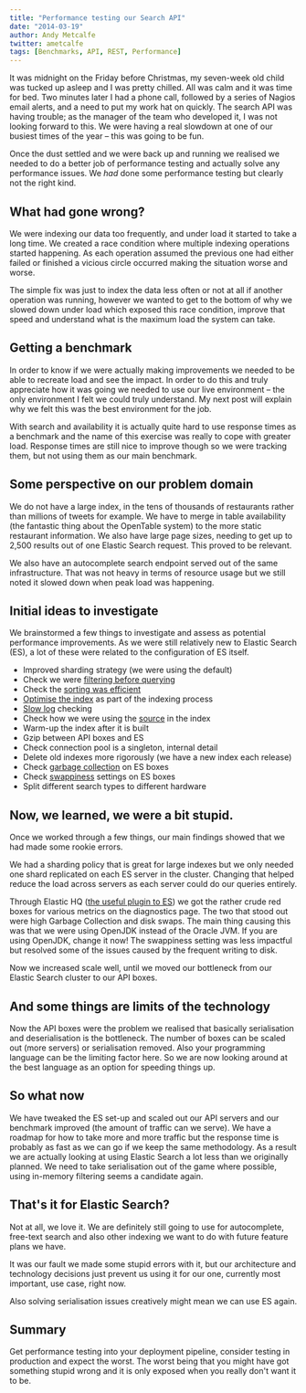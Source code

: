 ```yaml
---
title: "Performance testing our Search API"
date: "2014-03-19"
author: Andy Metcalfe
twitter: ametcalfe
tags: [Benchmarks, API, REST, Performance]
---
```


It was midnight on the Friday before Christmas, my seven-week old child was tucked up asleep and I was pretty chilled. All was calm and it was time for bed. Two minutes later I had a phone call, followed by a series of Nagios email alerts, and a need to put my work hat on quickly. The search API was having trouble; as the manager of the team who developed it, I was not looking forward to this. We were having a real slowdown at one of our busiest times of the year &ndash; this was going to be fun.

Once the dust settled and we were back up and running we realised we needed to do a better job of performance testing and actually solve any performance issues. We _had_ done some performance testing but clearly not the right kind.

## What had gone wrong?

We were indexing our data too frequently, and under load it started to take a long time. We created a race condition where multiple indexing operations started happening. As each operation assumed the previous one had either failed or finished a vicious circle occurred making the situation worse and worse.

The simple fix was just to index the data less often or not at all if another operation was running, however we wanted to get to the bottom of why we slowed down under load which exposed this race condition, improve that speed and understand what is the maximum load the system can take.

## Getting a benchmark

In order to know if we were actually making improvements we needed to be able to recreate load and see the impact. In order to do this and truly appreciate how it was going we needed to use our live environment &ndash; the only environment I felt we could truly understand. My next post will explain why we felt this was the best environment for the job.

With search and availability it is actually quite hard to use response times as a benchmark and the name of this exercise was really to cope with greater load. Response times are still nice to improve though so we were tracking them, but not using them as our main benchmark.

## Some perspective on our problem domain

We do not have a large index, in the tens of thousands of restaurants rather than millions of tweets for example. We have to merge in table availability (the fantastic thing about the OpenTable system) to the more static restaurant information. We also have large page sizes, needing to get up to 2,500 results out of one Elastic Search request. This proved to be relevant.

We also have an autocomplete search endpoint served out of the same infrastructure. That was not heavy in terms of resource usage but we still noted it slowed down when peak load was happening.

## Initial ideas to investigate

We brainstormed a few things to investigate and assess as potential performance improvements. As we were still relatively new to Elastic Search (ES), a lot of these were related to the configuration of ES itself.

- Improved sharding strategy (we were using the default)
- Check we were [filtering before querying](http://elasticsearch-users.115913.n3.nabble.com/Elasticsearch-Filter-And-Query-td4027675.html)
- Check the [sorting was efficient](http://elasticsearch-users.115913.n3.nabble.com/Performance-of-term-query-with-sorting-td4032901.html)
- [Optimise the index](http://www.elasticsearch.org/guide/en/elasticsearch/reference/current/indices-optimize.html) as part of the indexing process
- [Slow log](http://www.elasticsearch.org/guide/en/elasticsearch/reference/current/indices-optimize.html) checking
- Check how we were using the [source](http://www.elasticsearch.org/guide/en/elasticsearch/reference/current/mapping-source-field.html) in the index
- Warm-up the index after it is built
- Gzip between API boxes and ES
- Check connection pool is a singleton, internal detail
- Delete old indexes more rigorously (we have a new index each release)
- Check [garbage collection](http://grokbase.com/t/gg/elasticsearch/13bezebw1p/garbage-collector-issues) on ES boxes
- Check [swappiness](https://groups.google.com/forum/#!topic/logstash-users/gfTTbRABk1M) settings on ES boxes
- Split different search types to different hardware

## Now, we learned, we were a bit stupid.

Once we worked through a few things, our main findings showed that we had made some rookie errors.

We had a sharding policy that is great for large indexes but we only needed one shard replicated on each ES server in the cluster. Changing that helped reduce the load across servers as each server could do our queries entirely.

Through Elastic HQ ([the useful plugin to ES](http://www.elastichq.org/)) we got the rather crude red boxes for various metrics on the diagnostics page. The two that stood out were high Garbage Collection and disk swaps. The main thing causing this was that we were using OpenJDK instead of the Oracle JVM. If you are using OpenJDK, change it now! The swappiness setting was less impactful but resolved some of the issues caused by the frequent writing to disk.

Now we increased scale well, until we moved our bottleneck from our Elastic Search cluster to our API boxes.

## And some things are limits of the technology

Now the API boxes were the problem we realised that basically serialisation and deserialisation is the bottleneck. The number of boxes can be scaled out (more servers) or serialisation removed. Also your programming language can be the limiting factor here. So we are now looking around at the best language as an option for speeding things up.

## So what now

We have tweaked the ES set-up and scaled out our API servers and our benchmark improved (the amount of traffic can we serve). We have a roadmap for how to take more and more traffic but the response time is probably as fast as we can go if we keep the same methodology. As a result we are actually looking at using Elastic Search a lot less than we originally planned. We need to take serialisation out of the game where possible, using in-memory filtering seems a candidate again.

## That's it for Elastic Search?

Not at all, we love it. We are definitely still going to use for autocomplete, free-text search and also other indexing we want to do with future feature plans we have.

It was our fault we made some stupid errors with it, but our architecture and technology decisions just prevent us using it for our one, currently most important, use case, right now.

Also solving serialisation issues creatively might mean we can use ES again.

## Summary

Get performance testing into your deployment pipeline, consider testing in production and expect the worst. The worst being that you might have got something stupid wrong and it is only exposed when you really don't want it to be.
